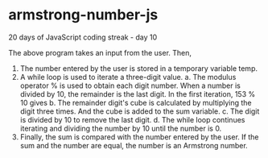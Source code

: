 # armstrong-number-js
20 days of JavaScript coding streak - day 10

The above program takes an input from the user. Then,

1. The number entered by the user is stored in a temporary variable temp.
2. A while loop is used to iterate a three-digit value.
   a. The modulus operator % is used to obtain each digit number. When a number is divided by 10, the remainder is the last digit. In the first iteration, 153 % 10 gives 
   b. The remainder digit's cube is calculated by multiplying the digit three times. And the cube is added to the sum variable.
   c. The digit is divided by 10 to remove the last digit.
   d. The while loop continues iterating and dividing the number by 10 until the number is 0.
3. Finally, the sum is compared with the number entered by the user. If the sum and the number are equal, the number is an Armstrong number.
